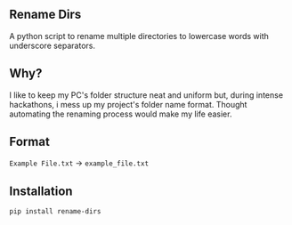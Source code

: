 ## Rename Dirs

A python script to rename multiple directories to lowercase words with underscore separators.

## Why?

I like to keep my PC's folder structure neat and uniform but, during intense hackathons, i mess up my project's folder name format. Thought automating the renaming process would make my life easier.

## Format

`Example File.txt` -> `example_file.txt`

## Installation

```bash
pip install rename-dirs
```
